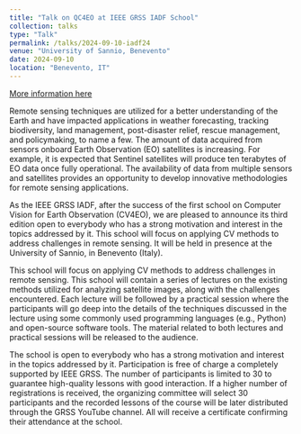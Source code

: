 ```yaml
---
title: "Talk on QC4EO at IEEE GRSS IADF School"
collection: talks
type: "Talk"
permalink: /talks/2024-09-10-iadf24
venue: "University of Sannio, Benevento"
date: 2024-09-10
location: "Benevento, IT"
---
```


[More information here](https://iadf-school.org/)

Remote sensing techniques are utilized for a better understanding of the Earth and have impacted applications in weather forecasting, tracking biodiversity, land management, post-disaster relief, rescue management, and policymaking, to name a few. The amount of data acquired from sensors onboard Earth Observation (EO) satellites is increasing. For example, it is expected that Sentinel satellites will produce ten terabytes of EO data once fully operational. The availability of data from multiple sensors and satellites provides an opportunity to develop innovative methodologies for remote sensing applications.

As the IEEE GRSS IADF, after the success of the first school on Computer Vision for Earth Observation (CV4EO), we are pleased to announce its third edition open to everybody who has a strong motivation and interest in the topics addressed by it. This school will focus on applying CV methods to address challenges in remote sensing. It will be held in presence at the University of Sannio, in Benevento (Italy).

This school will focus on applying CV methods to address challenges in remote sensing. This school will contain a series of lectures on the existing methods utilized for analyzing satellite images, along with the challenges encountered. Each lecture will be followed by a practical session where the participants will go deep into the details of the techniques discussed in the lecture using some commonly used programming languages (e.g., Python) and open-source software tools. The material related to both lectures and practical sessions will be released to the audience.

The school is open to everybody who has a strong motivation and interest in the topics addressed by it. Participation is free of charge a completely supported by IEEE GRSS. The number of participants is limited to 30 to guarantee high-quality lessons with good interaction. If a higher number of registrations is received, the organizing committee will select 30 participants and the recorded lessons of the course will be later distributed through the GRSS YouTube channel. All will receive a certificate confirming their attendance at the school.